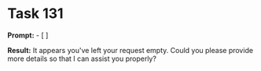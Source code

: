 # Task 131

**Prompt:** - [ ]

**Result:**
It appears you've left your request empty. Could you please provide more details so that I can assist you properly?
